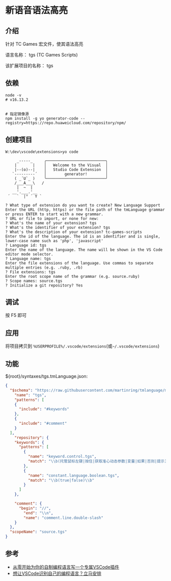 # 新语音语法高亮

## 介绍

针对 TC Games 宏文件，使其语法高亮

语言名称： tgs (TC Games Scripts)

该扩展项目的名称： tgs

## 依赖

```shell
node -v
# v16.13.2


# 指定镜像源
npm install -g yo generator-code --registry=https://repo.huaweicloud.com/repository/npm/
```

## 创建项目

```text
W:\dev\vscode\extensions>yo code

     _-----_     ╭──────────────────────────╮
    |       |    │   Welcome to the Visual  │
    |--(o)--|    │   Studio Code Extension  │
   `---------´   │        generator!        │
    ( _´U`_ )    ╰──────────────────────────╯
    /___A___\   /
     |  ~  |
   __'.___.'__
 ´   `  |° ´ Y `

? What type of extension do you want to create? New Language Support
Enter the URL (http, https) or the file path of the tmLanguage grammar or press ENTER to start with a new grammar.
? URL or file to import, or none for new: 
? What's the name of your extension? tgs    
? What's the identifier of your extension? tgs
? What's the description of your extension? tc-games-scripts                                                                    
Enter the id of the language. The id is an identifier and is single, lower-case name such as 'php', 'javascript'
? Language id: tgs                                                            
Enter the name of the language. The name will be shown in the VS Code editor mode selector.
? Language name: tgs                                                                   
Enter the file extensions of the language. Use commas to separate multiple entries (e.g. .ruby, .rb)
? File extensions: tgs                                     
Enter the root scope name of the grammar (e.g. source.ruby)
? Scope names: source.tgs
? Initialize a git repository? Yes
```

## 调试

按 F5 即可

## 应用

将项目拷贝到 `%USERPROFILE%/.vscode/extensions`(或`~/.vscode/extensions`)

## 功能

${root}/syntaxes/tgs.tmLanguage.json:

```json
{
  "$schema": "https://raw.githubusercontent.com/martinring/tmlanguage/master/tmlanguage.json",
    "name": "tgs",
    "patterns": [
    {
      "include": "#keywords"
    },
    {
      "include": "#comment"
    }
  ],
    "repository": {
    "keywords": {
      "patterns": [
        {
          "name": "keyword.control.tgs",
          "match": "\\b(托管鼠标左键|按住|获取准心动态参数|变量|如果|否则|提示)\\b"
        },
        {
          "name": "constant.language.boolean.tgs",
          "match": "\\b(true|false)\\b"
        }
      ]
    },

    "comment": {
      "begin": "//",
        "end": "\\n",
        "name": "comment.line.double-slash"
    }
  },
  "scopeName": "source.tgs"
}
```

## 参考

* [从零开始为你的自制编程语言写一个专属VSCode插件](https://zhuanlan.zhihu.com/p/164736736)
* [想让VSCode识别自己的编程语言？立马安排](https://blog.csdn.net/weixin_44151650/article/details/121321503)

